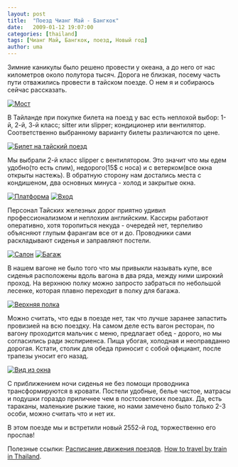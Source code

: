 ```yaml
---
layout: post
title:  "Поезд Чианг Май - Бангкок"
date:   2009-01-12 19:07:00
categories: [thailand]
tags: [Чианг Май, Бангкок, поезд, Новый год]
author: uma
---
```


Зимние каникулы было решено провести у океана, а до него от нас километров около полутора тысяч. Дорога не близкая, посему часть пути отважились провести в тайском поезде. О нем я и собираюсь сейчас рассказать.

[![Мост][1]][2]

В Тайланде при покупке билета на поезд у вас есть неплохой выбор: 1-й, 2-й, 3-й класс; sitter или slipper; кондиционер или вентилятор. Соответственно выбранному варианту билеты различаются по цене.

[![Билет на тайский поезд][3]][4]

Мы выбрали 2-й класс slipper с вентилятором. Это значит что мы едем удобно(то есть спим), недорого(15$ с носа) и с ветерком(все окна открыты настежь). В обратную сторону нам достались места с кондишеном, два основных минуса - холод и закрытые окна.

[![Платформа][5]][6] [![Вход][7]][8]     

Персонал Тайских железных дорог приятно удивил профессионализмом и неплохим английским. Кассиры работают оперативно, хотя торопиться некуда - очередей нет, терпеливо объясняют глупым фарангам все от и до. Проводники сами раскладывают сиденья и заправляют постели. 

[![Салон][9]][10] [![Багаж][11]][12]    
     
В нашем вагоне не было того что мы привыкли называть купе, все сиденья расположены вдоль вагона в два ряда, между ними широкий проход. На верхнюю полку можно запросто забраться по небольшой лесенке, которая плавно переходит в полку для багажа. 

[![Верхняя полка][13]][14]

Можно считать, что еды в поезде нет, так что лучше заранее запастить провизией на всю поездку. На самом деле есть вагон ресторан, по вагону проходится мальчик с меню, предлагает обед - дорого, но мы согласились ради экспириенса. Пища убогая, холодная и неоправданно дорогая. Кстати, столик для обеда приносит с собой официант, после трапезы уносит его назад. 

[![Вид из окна][15]][16]

С приближением ночи сиденья не без помощи проводника трансформируются в кровати. Постели удобные, белье чистое, матрасы и подушки гораздо приличнее чем в постсоветских поездах. Да, есть тараканы, маленькие рыжие такие, но нами замечено было только 2-3 особи, можно считать что и нет их.

В этом поезде мы и встретили новый 2552-й год, торжественно его проспав!

Полезные ссылки: [Расписание движения поездов][17]. [How to travel by train in Thailand][18].

  [1]: /poezd-chiang-mai-bangkok/bridge-thumb.jpg "Мост"
  [2]: /poezd-chiang-mai-bangkok/bridge.jpg 
  [3]: /poezd-chiang-mai-bangkok/ticket-thumb.jpg "Билет на тайский поезд"
  [4]: /poezd-chiang-mai-bangkok/ticket.jpg
  [5]: /poezd-chiang-mai-bangkok/platform-thumb.jpg "Платформа"
  [6]: /poezd-chiang-mai-bangkok/platform.jpg
  [7]: /poezd-chiang-mai-bangkok/entrance-thumb.jpg "Вход"
  [8]: /poezd-chiang-mai-bangkok/entrance.jpg
  [9]: /poezd-chiang-mai-bangkok/salon-thumb.jpg "Салон"
  [10]: /poezd-chiang-mai-bangkok/salon.jpg
  [11]: /poezd-chiang-mai-bangkok/luggage-thumb.jpg "Багаж"
  [12]: /poezd-chiang-mai-bangkok/luggage.jpg
  [13]: /poezd-chiang-mai-bangkok/upperbed-thumb.jpg "Верхняя полка"
  [14]: /poezd-chiang-mai-bangkok/upperbed.jpg
  [15]: /poezd-chiang-mai-bangkok/view-thumb.jpg "Вид из окна"
  [16]: /poezd-chiang-mai-bangkok/view.jpg
  [17]: http://www.railway.co.th/
  [18]: http://www.seat61.com/thailand.htm

